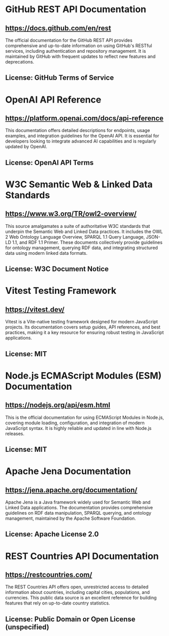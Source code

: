 # GitHub REST API Documentation
## https://docs.github.com/en/rest
The official documentation for the GitHub REST API provides comprehensive and up-to-date information on using GitHub's RESTful services, including authentication and repository management. It is maintained by GitHub with frequent updates to reflect new features and deprecations.
## License: GitHub Terms of Service

# OpenAI API Reference
## https://platform.openai.com/docs/api-reference
This documentation offers detailed descriptions for endpoints, usage examples, and integration guidelines for the OpenAI API. It is essential for developers looking to integrate advanced AI capabilities and is regularly updated by OpenAI.
## License: OpenAI API Terms

# W3C Semantic Web & Linked Data Standards
## https://www.w3.org/TR/owl2-overview/
This source amalgamates a suite of authoritative W3C standards that underpin the Semantic Web and Linked Data practices. It includes the OWL 2 Web Ontology Language Overview, SPARQL 1.1 Query Language, JSON-LD 1.1, and RDF 1.1 Primer. These documents collectively provide guidelines for ontology management, querying RDF data, and integrating structured data using modern linked data formats.
## License: W3C Document Notice

# Vitest Testing Framework
## https://vitest.dev/
Vitest is a Vite-native testing framework designed for modern JavaScript projects. Its documentation covers setup guides, API references, and best practices, making it a key resource for ensuring robust testing in JavaScript applications.
## License: MIT

# Node.js ECMAScript Modules (ESM) Documentation
## https://nodejs.org/api/esm.html
This is the official documentation for using ECMAScript Modules in Node.js, covering module loading, configuration, and integration of modern JavaScript syntax. It is highly reliable and updated in line with Node.js releases.
## License: MIT

# Apache Jena Documentation
## https://jena.apache.org/documentation/
Apache Jena is a Java framework widely used for Semantic Web and Linked Data applications. The documentation provides comprehensive guidelines on RDF data manipulation, SPARQL querying, and ontology management, maintained by the Apache Software Foundation.
## License: Apache License 2.0

# REST Countries API Documentation
## https://restcountries.com/
The REST Countries API offers open, unrestricted access to detailed information about countries, including capital cities, populations, and currencies. This public data source is an excellent reference for building features that rely on up-to-date country statistics.
## License: Public Domain or Open License (unspecified)
